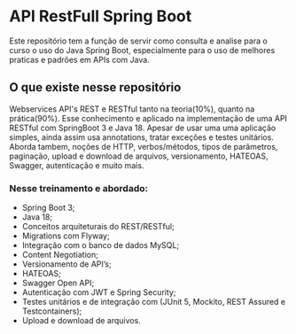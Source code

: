 # API RestFull Spring Boot

Este repositório tem a função de servir como consulta e analise para o curso o uso do Java Spring Boot, especialmente para o uso de melhores praticas e padrões em APIs com Java.

## O que existe nesse repositório

Webservices API's REST e RESTful tanto na teoria(10%), quanto na prática(90%). Esse conhecimento e aplicado na implementação de uma API RESTful com SpringBoot 3 e Java 18. Apesar de usar uma uma aplicação simples, ainda assim usa annotations, tratar exceções e testes unitários. Aborda tambem, noções de HTTP, verbos/métodos, tipos de parâmetros, paginação, upload e download de arquivos, versionamento, HATEOAS, Swagger, autenticação e muito mais.

### Nesse treinamento e abordado:
- Spring Boot 3;
- Java 18;
- Conceitos arquiteturais do REST/RESTful;
- Migrations com Flyway;
- Integração com o banco de dados MySQL;
- Content Negotiation;
- Versionamento de API’s;
- HATEOAS;
- Swagger Open API;
- Autenticação com JWT e Spring Security;
- Testes unitários e de integração com (JUnit 5, Mockito, REST Assured e Testcontainers);
- Upload e download de arquivos.